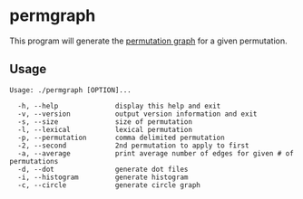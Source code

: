 permgraph
=========

This program will generate the [permutation graph](http://en.wikipedia.org/wiki/Permutation_graph) for a given permutation.

Usage
-----
```
Usage: ./permgraph [OPTION]...

  -h, --help              display this help and exit
  -v, --version           output version information and exit
  -s, --size              size of permutation
  -l, --lexical           lexical permutation
  -p, --permutation       comma delimited permutation
  -2, --second            2nd permutation to apply to first
  -a, --average           print average number of edges for given # of permutations
  -d, --dot               generate dot files
  -i, --histogram         generate histogram
  -c, --circle            generate circle graph
```
